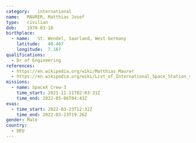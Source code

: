 ```yaml
---
category:	international
name:	MAURER, Matthias Josef
type:	civilian
dob:	1970-03-18
birthplace:
  - name:	St. Wendel, Saarland, West Germany
    latitude:	49.467
    longitude:	7.167
qualifications:
  - Dr of Engineering
references:
  - https://en.wikipedia.org/wiki/Matthias_Maurer
  - https://en.wikipedia.org/wiki/List_of_International_Space_Station_spacewalks
missions:
  - name: SpaceX Crew-3
    time_start:	2021-11-11T02:03:31Z
	time_end: 2022-05-06T04:43Z
evas:
  - time_start: 2022-03-23T12:32Z
    time_end: 2022-03-23T19:26Z
gender:	Male
country:
  - DEU
---
```

